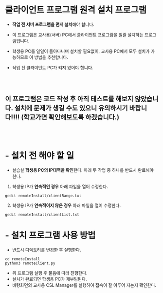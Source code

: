 # 클라이언트 프로그램 원격 설치 프로그램

* **작업 전 서버 프로그램을 먼저 설치**해야 합니다.

* 이 프로그램은 교사용(서버) PC에서 클라이언트 프로그램을 일괄 설치하는 프로그램입니다.
* 학생용 PC를 일일이 돌아다니며 설치할 필요없이, 교사용 PC에서 모두 설치가 가능하므로 이 방법을 추천합니다.
* 작업 전 클라이언트 PC가 켜져 있어야 합니다.

<br>
<br>

## 이 프로그램은 코드 작성 후 아직 테스트를 해보지 않았습니다. 설치에 문제가 생길 수도 있으니 유의하시기 바랍니다!!!! (학교가면 확인해보도록 하겠습니다.)

<br>
<br>

# - 설치 전 해야 할 일
* 실습실 **학생용 PC의 IP대역을 확인**한다. 아래 두 작업 중 하나를 반드시 완료해야 한다.
1. 학생용 IP가 **연속적인 경우** 아래 파일을 열어 수정한다.
```
gedit remoteInstall/clientRange.txt
```

2. 학생용 IP가 **연속적이지 않은 경우** 아래 파일을 열어 수정한다.
```
gedit remoteInstall/clientList.txt
```


# - 설치 프로그램 사용 방법
* 반드시 디렉토리를 변경한 후 실행한다.
```
cd remoteInstall
python3 remoteClient.py
```
* 위 프로그램 실행 후 물음에 따라 진행한다.
* 설치가 완료되면 학생용 PC가 재부팅된다.
* 바탕화면의 교사용 CSL Manager를 실행하여 접속이 잘 이루어 지는지 확인한다.






